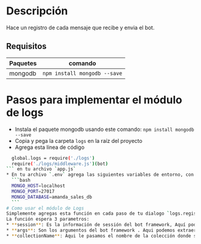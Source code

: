 # Descripción
Hace un registro de cada mensaje que recibe y envia el bot.

## Requisitos

| Paquetes          | comando                                          |
|---------------|------------------------------------------------|
| mongodb | `npm install mongodb --save`  |



# Pasos para implementar el módulo de logs
  * Instala el paquete mongodb usando este comando:  `npm install mongodb --save`
  * Copia y pega la carpeta `logs` en la raíz del proyecto
  * Agrega esta línea de código
  ```bash
    global.logs = require('./logs')
    require('./logs/middleware.js')(bot)
  ``` en tu archivo `app.js`
  * En tu archivo `.env` agrega las siguientes variables de entorno, con la información del proyecto. Ejemplo:
    ```bash
    MONGO_HOST=localhost
    MONGO_PORT=27017
    MONGO_DATABASE=amanda_sales_db
    ```
# Como usar el módulo de Logs
  Simplemente agregas esta función en cada paso de tu dialogo `logs.registerLog(session, args, collectionName)`
  La función espera 3 parametros:
  * **session**: Es la información de sessión del bot framework, Aquí podemos atajar el mensaje que se envia.
  * **args**: Son los argumentos del bot framework . Aqui podemos extraer la información del score de la palabra que se esta recibiendo
  * **collectionName**: Aqui le pasamos el nombre de la colección donde se guardara el log
